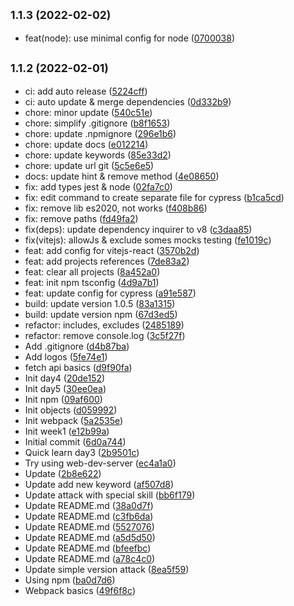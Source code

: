## <small>1.1.3 (2022-02-02)</small>

* feat(node): use minimal config for node ([0700038](https://github.com/tienduy-nguyen/tsconfig-npm/commit/0700038))



## <small>1.1.2 (2022-02-01)</small>

* ci: add auto release ([5224cff](https://github.com/tienduy-nguyen/tsconfig-npm/commit/5224cff))
* ci: auto update & merge dependencies ([0d332b9](https://github.com/tienduy-nguyen/tsconfig-npm/commit/0d332b9))
* chore: minor update ([540c51e](https://github.com/tienduy-nguyen/tsconfig-npm/commit/540c51e))
* chore: simplify .gitignore ([b8f1653](https://github.com/tienduy-nguyen/tsconfig-npm/commit/b8f1653))
* chore: update .npmignore ([296e1b6](https://github.com/tienduy-nguyen/tsconfig-npm/commit/296e1b6))
* chore: update docs ([e012214](https://github.com/tienduy-nguyen/tsconfig-npm/commit/e012214))
* chore: update keywords ([85e33d2](https://github.com/tienduy-nguyen/tsconfig-npm/commit/85e33d2))
* chore: update url git ([5c5e6e5](https://github.com/tienduy-nguyen/tsconfig-npm/commit/5c5e6e5))
* docs: update hint & remove method ([4e08650](https://github.com/tienduy-nguyen/tsconfig-npm/commit/4e08650))
* fix: add types jest & node ([02fa7c0](https://github.com/tienduy-nguyen/tsconfig-npm/commit/02fa7c0))
* fix: edit command to create separate file for cypress ([b1ca5cd](https://github.com/tienduy-nguyen/tsconfig-npm/commit/b1ca5cd))
* fix: remove lib es2020, not works ([f408b86](https://github.com/tienduy-nguyen/tsconfig-npm/commit/f408b86))
* fix: remove paths ([fd49fa2](https://github.com/tienduy-nguyen/tsconfig-npm/commit/fd49fa2))
* fix(deps): update dependency inquirer to v8 ([c3daa85](https://github.com/tienduy-nguyen/tsconfig-npm/commit/c3daa85))
* fix(vitejs): allowJs & exclude somes mocks testing ([fe1019c](https://github.com/tienduy-nguyen/tsconfig-npm/commit/fe1019c))
* feat: add config for vitejs-react ([3570b2d](https://github.com/tienduy-nguyen/tsconfig-npm/commit/3570b2d))
* feat: add projects references ([7de83a2](https://github.com/tienduy-nguyen/tsconfig-npm/commit/7de83a2))
* feat: clear all projects ([8a452a0](https://github.com/tienduy-nguyen/tsconfig-npm/commit/8a452a0))
* feat: init npm tsconfig ([4d9a7b1](https://github.com/tienduy-nguyen/tsconfig-npm/commit/4d9a7b1))
* feat: update config for cypress ([a91e587](https://github.com/tienduy-nguyen/tsconfig-npm/commit/a91e587))
* build: update version 1.0.5 ([83a1315](https://github.com/tienduy-nguyen/tsconfig-npm/commit/83a1315))
* build: update version npm ([67d3ed5](https://github.com/tienduy-nguyen/tsconfig-npm/commit/67d3ed5))
* refactor: includes, excludes ([2485189](https://github.com/tienduy-nguyen/tsconfig-npm/commit/2485189))
* refactor: remove console.log ([3c5f27f](https://github.com/tienduy-nguyen/tsconfig-npm/commit/3c5f27f))
* Add .gitignore ([d4b87ba](https://github.com/tienduy-nguyen/tsconfig-npm/commit/d4b87ba))
* Add logos ([5fe74e1](https://github.com/tienduy-nguyen/tsconfig-npm/commit/5fe74e1))
* fetch api basics ([d9f90fa](https://github.com/tienduy-nguyen/tsconfig-npm/commit/d9f90fa))
* Init day4 ([20de152](https://github.com/tienduy-nguyen/tsconfig-npm/commit/20de152))
* Init day5 ([30ee0ea](https://github.com/tienduy-nguyen/tsconfig-npm/commit/30ee0ea))
* Init npm ([09af600](https://github.com/tienduy-nguyen/tsconfig-npm/commit/09af600))
* Init objects ([d059992](https://github.com/tienduy-nguyen/tsconfig-npm/commit/d059992))
* Init webpack ([5a2535e](https://github.com/tienduy-nguyen/tsconfig-npm/commit/5a2535e))
* Init week1 ([e12b99a](https://github.com/tienduy-nguyen/tsconfig-npm/commit/e12b99a))
* Initial commit ([6d0a744](https://github.com/tienduy-nguyen/tsconfig-npm/commit/6d0a744))
* Quick learn day3 ([2b9501c](https://github.com/tienduy-nguyen/tsconfig-npm/commit/2b9501c))
* Try using web-dev-server ([ec4a1a0](https://github.com/tienduy-nguyen/tsconfig-npm/commit/ec4a1a0))
* Update ([2b8e622](https://github.com/tienduy-nguyen/tsconfig-npm/commit/2b8e622))
* Update add new keyword ([af507d8](https://github.com/tienduy-nguyen/tsconfig-npm/commit/af507d8))
* Update attack with special skill ([bb6f179](https://github.com/tienduy-nguyen/tsconfig-npm/commit/bb6f179))
* Update README.md ([38a0d7f](https://github.com/tienduy-nguyen/tsconfig-npm/commit/38a0d7f))
* Update README.md ([c3fb6da](https://github.com/tienduy-nguyen/tsconfig-npm/commit/c3fb6da))
* Update README.md ([5527076](https://github.com/tienduy-nguyen/tsconfig-npm/commit/5527076))
* Update README.md ([a5d5d50](https://github.com/tienduy-nguyen/tsconfig-npm/commit/a5d5d50))
* Update README.md ([bfeefbc](https://github.com/tienduy-nguyen/tsconfig-npm/commit/bfeefbc))
* Update README.md ([a78c4c0](https://github.com/tienduy-nguyen/tsconfig-npm/commit/a78c4c0))
* Update simple version attack ([8ea5f59](https://github.com/tienduy-nguyen/tsconfig-npm/commit/8ea5f59))
* Using npm ([ba0d7d6](https://github.com/tienduy-nguyen/tsconfig-npm/commit/ba0d7d6))
* Webpack basics ([49f6f8c](https://github.com/tienduy-nguyen/tsconfig-npm/commit/49f6f8c))
